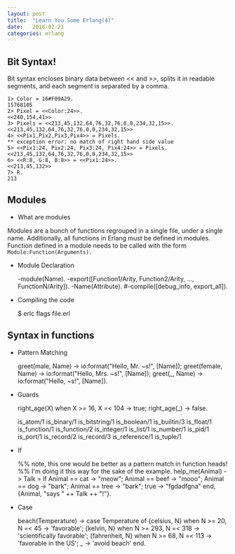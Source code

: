 ```yaml
---
layout: post
title:  "Learn You Some Erlang(4)"
date:   2016-02-21
categories: erlang
---
```


Bit Syntax!
-----------

Bit syntax encloses binary data between << and >>,
splits it in readable segments, and each segment is separated by a comma.

    1> Color = 16#F09A29.
    15768105
    2> Pixel = <<Color:24>>.
    <<240,154,41>>
    3> Pixels = <<213,45,132,64,76,32,76,0,0,234,32,15>>.
    <<213,45,132,64,76,32,76,0,0,234,32,15>>
    4> <<Pix1,Pix2,Pix3,Pix4>> = Pixels.
    ** exception error: no match of right hand side value 
    5> <<Pix1:24, Pix2:24, Pix3:24, Pix4:24>> = Pixels.
    <<213,45,132,64,76,32,76,0,0,234,32,15>>
    6> <<R:8, G:8, B:8>> = <<Pix1:24>>.
    <<213,45,132>>
    7> R.
    213

Modules
-------

* What are modules

Modules are a bunch of functions regrouped in a single file,
under a single name. Additionally, all functions in Erlang must be defined in modules.
Function defined in a module needs to be called with the form `Module:Function(Arguments).`

* Module Declaration

    -module(Name).
    -export([Function1/Arity, Function2/Arity, ..., FunctionN/Arity]).
    -Name(Attribute).   #-compile([debug_info, export_all]).

* Compiling the code

    $ erlc flags file.erl

Syntax in functions
-------------------

* Pattern Matching

    greet(male, Name) ->
    io:format("Hello, Mr. ~s!", [Name]);
    greet(female, Name) ->
    io:format("Hello, Mrs. ~s!", [Name]);
    greet(_, Name) ->
    io:format("Hello, ~s!", [Name]).

* Guards

    right_age(X) when X >= 16, X =< 104 ->
    true;
    right_age(_) ->
    false.

    is_atom/1           is_binary/1 
    is_bitstring/1      is_boolean/1        is_builtin/3 
    is_float/1          is_function/1       is_function/2 
    is_integer/1        is_list/1           is_number/1 
    is_pid/1            is_port/1           is_record/2 
    is_record/3         is_reference/1      is_tuple/1

* If

    %% note, this one would be better as a pattern match in function heads!
    %% I'm doing it this way for the sake of the example.
    help_me(Animal) ->
        Talk = if Animal == cat  -> "meow";
            Animal == beef -> "mooo";
            Animal == dog  -> "bark";
            Animal == tree -> "bark";
            true -> "fgdadfgna"
        end,
        {Animal, "says " ++ Talk ++ "!"}.

* Case

    beach(Temperature) ->
        case Temperature of
            {celsius, N} when N >= 20, N =< 45 ->
                'favorable';
            {kelvin, N} when N >= 293, N =< 318 ->
                'scientifically favorable';
            {fahrenheit, N} when N >= 68, N =< 113 ->
                'favorable in the US';
            _ ->
                'avoid beach'
        end.

